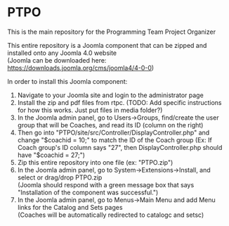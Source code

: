 # PTPO
This is the main repository for the Programming Team Project Organizer  
  
This entire repository is a Joomla component that can be zipped and installed onto any Joomla 4.0 website  
(Joomla can be downloaded here: https://downloads.joomla.org/cms/joomla4/4-0-0)  
  
In order to install this Joomla component:    
   
  
1. Navigate to your Joomla site and login to the administrator page  
2. Install the zip and pdf files from rtpc. (TODO: Add specific instructions for how this works. Just put files in media folder?)
3. In the Joomla admin panel, go to Users->Groups, find/create the user group that will be Coaches, and read its ID (column on the right)  
4. Then go into "PTPO/site/src/Controller/DisplayController.php" and change "$coachid = 10;" to match the ID of the Coach group  
(Ex: If Coach group's ID column says "27", then DisplayController.php should have "$coachid = 27;")  
5. Zip this entire repository into one file (ex: "PTPO.zip")  
6. In the Joomla admin panel, go to System->Extensions->Install, and select or drag/drop PTPO.zip  
(Joomla should respond with a green message box that says "Installation of the component was successful.")  
7. In the Joomla admin panel, go to Menus->Main Menu and add Menu links for the Catalog and Sets pages  
(Coaches will be automatically redirected to catalogc and setsc)  
